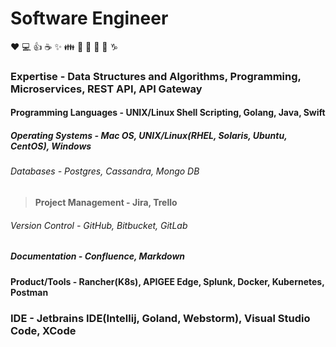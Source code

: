 # Software Engineer

:heart: :computer: :+1: :coffee: :sparkles: :family: :guitar: :microphone: :metal: :thinking: :capricorn:

### Expertise - Data Structures and Algorithms, Programming, Microservices, REST API, API Gateway
#### Programming Languages - UNIX/Linux Shell Scripting, Golang, Java, Swift
##### Operating Systems - Mac OS, UNIX/Linux(RHEL, Solaris, Ubuntu, CentOS), Windows
###### Databases - Postgres, Cassandra, Mongo DB
> **Project Management - Jira, Trello**
###### Version Control - GitHub, Bitbucket, GitLab
##### Documentation - Confluence, Markdown
#### Product/Tools - Rancher(K8s), APIGEE Edge, Splunk, Docker, Kubernetes, Postman
### IDE - Jetbrains IDE(Intellij, Goland, Webstorm), Visual Studio Code, XCode 


